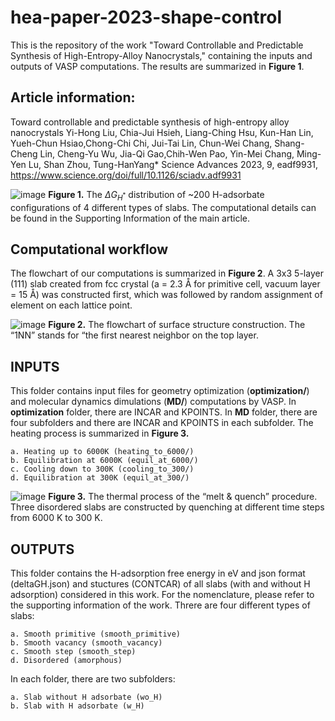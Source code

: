 # hea-paper-2023-shape-control
This is the repository of the work "Toward Controllable and Predictable Synthesis of High-Entropy-Alloy Nanocrystals," containing the inputs and outputs of VASP computations. The results are summarized in **Figure 1**.

## Article information:  
Toward controllable and predictable synthesis of high-entropy alloy nanocrystals
Yi-Hong Liu, Chia-Jui Hsieh, Liang-Ching Hsu, Kun-Han Lin, Yueh-Chun Hsiao,Chong-Chi Chi, Jui-Tai Lin, Chun-Wei Chang, Shang-Cheng Lin, Cheng-Yu Wu, Jia-Qi Gao,Chih-Wen Pao, Yin-Mei Chang, Ming-Yen Lu, Shan Zhou, Tung-HanYang*
Science Advances 2023, 9, eadf9931, https://www.science.org/doi/full/10.1126/sciadv.adf9931  



![image](https://user-images.githubusercontent.com/72870425/222903421-cdb26a69-35e3-4fc1-80e0-ce7713f48a6e.png)
**Figure 1.** The $\Delta G_{H^*}$ distribution of ~200 H-adsorbate configurations of 4 different types of slabs. The computational details can be found in the Supporting Information of the main article.

## Computational workflow 
The flowchart of our computations is summarized in **Figure 2**. A 3x3 5-layer (111) slab created from fcc crystal (a = 2.3 Å for primitive cell, vacuum layer = 15 Å) was constructed first, which was followed by random assignment of element on each lattice point.

![image](https://user-images.githubusercontent.com/72870425/222904004-3fca3996-bc9a-4549-8d34-15cdfff8197c.png)
**Figure 2.** The flowchart of surface structure construction. The “1NN” stands for “the first nearest neighbor on the top layer.

## INPUTS
This folder contains input files for geometry optimization (**optimization/**) and molecular dynamics dimulations (**MD/**) computations by VASP.
In **optimization** folder, there are INCAR and KPOINTS.
In **MD** folder, there are four subfolders and there are INCAR and KPOINTS in each subfolder. The heating process is summarized in **Figure 3.**
```
a. Heating up to 6000K (heating_to_6000/)  
b. Equilibration at 6000K (equil_at_6000/)   
c. Cooling down to 300K (cooling_to_300/)
d. Equilibration at 300K (equil_at_300/)   
```
![image](https://user-images.githubusercontent.com/72870425/222903797-299df748-d22f-48cb-b8e0-7b9a60b2bf69.png)
**Figure 3.** The thermal process of the “melt & quench” procedure. Three disordered slabs are constructed by quenching at different time steps from 6000 K to 300 K.

## OUTPUTS
This folder contains the H-adsorption free energy in eV and json format (deltaGH.json) and stuctures (CONTCAR) of all slabs (with and without H adsorption) considered in this work. For the nomenclature, please refer to the supporting information of the work. Threre are four different types of slabs:
```
a. Smooth primitive (smooth_primitive)
b. Smooth vacancy (smooth_vacancy)
c. Smooth step (smooth_step)
d. Disordered (amorphous)
```
In each folder, there are two subfolders:
```
a. Slab without H adsorbate (wo_H)
b. Slab with H adsorbate (w_H)
```
